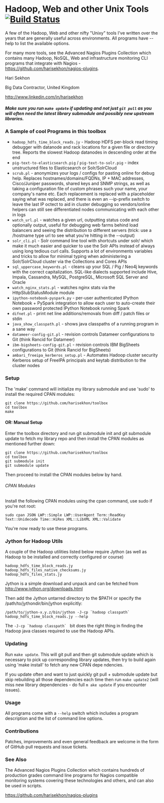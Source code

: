 Hadoop, Web and other Unix Tools [![Build Status](https://travis-ci.org/harisekhon/toolbox.svg?branch=master)](https://travis-ci.org/harisekhon/toolbox)
================================

A few of the Hadoop, Web and other nifty "Unixy" tools I've written over the years that are generally useful across environments. All programs have --help to list the available options.

For many more tools, see the Advanced Nagios Plugins Collection which contains many Hadoop, NoSQL, Web and infrastructure monitoring CLI programs that integrate with Nagios - https://github.com/harisekhon/nagios-plugins.

Hari Sekhon

Big Data Contractor, United Kingdom

http://www.linkedin.com/in/harisekhon

##### Make sure you run ```make update``` if updating and not just ```git pull``` as you will often need the latest library submodule and possibly new upstream libraries. #####

### A Sample of cool Programs in this toolbox ###

- ```hadoop_hdfs_time_block_reads.jy``` - Hadoop HDFS per-block read timing debugger with datanode and rack locations for a given file or directory tree. Reports the slowest Hadoop datanodes in descending order at the end
- ```pig-text-to-elasticsearch.pig``` / ```pig-text-to-solr.pig``` - index unstructured files to Elasticsearch or Solr/SolrCloud
- ```scrub.pl``` - anonymizes your logs / configs for pasting online for debug help. Replaces hostnames/domains/FQDNs, IP + MAC addresses, Cisco/Juniper passwords, shared keys and SNMP strings, as well as taking a  configuration file of custom phrases such your name, your company's name etc. Each replacement is replaced with a placeholder saying what was replaced, and there is even an --ip-prefix switch to leave the last IP octect to aid in cluster debugging so vendors/online helpers can still see differentiated nodes communicating with each other in logs
- ```watch_url.pl``` - watches a given url, outputting status code and optionally output, useful for debugging web farms behind load balancers and seeing the distribution to different servers (trick: use a /hostname type url to see what you're hitting in the --output)
- ```solr_cli.pl``` - Solr command line tool with shortcuts under solr/ which make it much easier and quicker to use the Solr APIs instead of always using long tedious curl calls. Supports a lot of environments variables and tricks to allow for minimal typing when administering a Solr/SolrCloud cluster via the Collections and Cores APIs
- ```sql_uppercase_keywords.pl``` - cleans up your SQL / Pig / Neo4j keywords with the correct capitalization. SQL-like dialects supported include Hive, Impala, Cassandra, MySQL, PostgreSQL, Microsoft SQL Server and Oracle
- ```watch_nginx_stats.pl``` - watches nginx stats via the HttpStubStatusModule module
- ```ipython-notebook-pyspark.py``` - per-user authenticated IPython Notebook + PySpark integration to allow each user to auto-create their own password protected IPython Notebook running Spark
- ```difnet.pl``` - print net line additions/removals from diff / patch files or stdin
- ```java_show_classpath.pl``` - shows java classpaths of a running program in a sane way
- ```datameer-config-git.pl``` - revision controls Datameer configurations to Git (think Rancid for Datameer)
- ```ibm-bigsheets-config-git.pl``` - revision controls IBM BigSheets configurations to Git (think Rancid for BigSheets)
- ```ambari_freeipa_kerberos_setup.pl``` - Automates Hadoop cluster security Kerberos setup of FreeIPA principals and keytab distribution to the cluster nodes

### Setup ###

The 'make' command will initialize my library submodule and  use 'sudo' to install the required CPAN modules:

```
git clone https://github.com/harisekhon/toolbox
cd toolbox
make
```

#### OR: Manual Setup ####

Enter the toolbox directory and run git submodule init and git submodule update to fetch my library repo and then install the CPAN modules as mentioned further down:

```
git clone https://github.com/harisekhon/toolbox
cd toolbox
git submodule init
git submodule update
```

Then proceed to install the CPAN modules below by hand.

###### CPAN Modules ######

Install the following CPAN modules using the cpan command, use sudo if you're not root:

```
sudo cpan JSON LWP::Simple LWP::UserAgent Term::ReadKey Text::Unidecode Time::HiRes XML::LibXML XML::Validate 
```

You're now ready to use these programs.

### Jython for Hadoop Utils ###

A couple of the Hadoop utilities listed below require Jython (as well as Hadoop to be installed and correctly configured or course)

```
hadoop_hdfs_time_block_reads.jy
hadoop_hdfs_files_native_checksums.jy
hadoop_hdfs_files_stats.jy
```

Jython is a simple download and unpack and can be fetched from http://www.jython.org/downloads.html

Then add the Jython untarred directory to the $PATH or specify the /path/to/jythondir/bin/jython explicitly:

```
/path/to/jython-x.y.z/bin/jython -J-cp `hadoop classpath` hadoop_hdfs_time_block_reads.jy --help
```

The ```-J-cp `hadoop classpath` ``` bit does the right thing in finding the Hadoop java classes required to use the Hadoop APIs.

### Updating ###

Run ```make update```. This will git pull and then git submodule update which is necessary to pick up corresponding library updates, then try to build again using 'make install' to fetch any new CPAN depe
ndencies.

If you update often and want to just quickly git pull + submodule update but skip rebuilding all those dependencies each time then run ```make update2``` (will miss new library dependencies - do full ```m
ake update``` if you encounter issues).

### Usage ###

All programs come with a ```--help``` switch which includes a program description and the list of command line options.

### Contributions ###

Patches, improvements and even general feedback are welcome in the form of GitHub pull requests and issue tickets.

### See Also ###

The Advanced Nagios Plugins Collection which contains hundreds of production grades command line programs for Nagios compatible monitoring systems covering these technologies and others, and can also be used in scripts.

https://github.com/harisekhon/nagios-plugins
